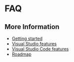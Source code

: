 # FAQ

## More Information

- [Getting started](getting-started.md)
- [Visual Studio features](collab-vs.md)
- [Visual Studio Code features](collab-vscode.md)
- [Roadmap](roadmap.md)
